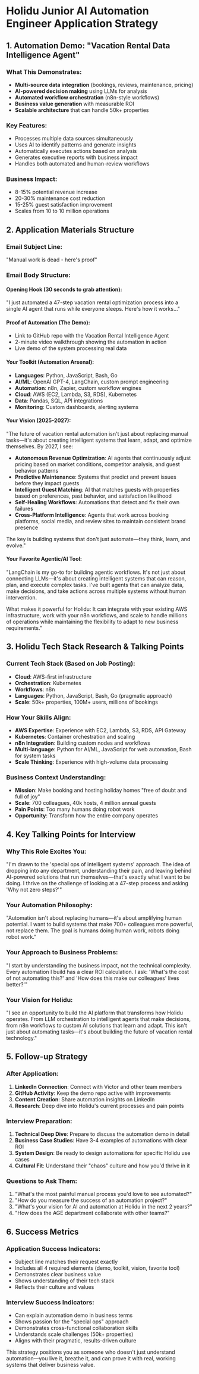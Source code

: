 # Holidu Junior AI Automation Engineer Application Strategy

## 1. Automation Demo: "Vacation Rental Data Intelligence Agent"

### What This Demonstrates:

- **Multi-source data integration** (bookings, reviews, maintenance, pricing)
- **AI-powered decision making** using LLMs for analysis
- **Automated workflow orchestration** (n8n-style workflows)
- **Business value generation** with measurable ROI
- **Scalable architecture** that can handle 50k+ properties

### Key Features:

- Processes multiple data sources simultaneously
- Uses AI to identify patterns and generate insights
- Automatically executes actions based on analysis
- Generates executive reports with business impact
- Handles both automated and human-review workflows

### Business Impact:

- 8-15% potential revenue increase
- 20-30% maintenance cost reduction
- 15-25% guest satisfaction improvement
- Scales from 10 to 10 million operations

## 2. Application Materials Structure

### Email Subject Line:

"Manual work is dead - here's proof"

### Email Body Structure:

#### Opening Hook (30 seconds to grab attention):

"I just automated a 47-step vacation rental optimization process into a single AI agent that runs while everyone sleeps. Here's how it works..."

#### Proof of Automation (The Demo):

- Link to GitHub repo with the Vacation Rental Intelligence Agent
- 2-minute video walkthrough showing the automation in action
- Live demo of the system processing real data

#### Your Toolkit (Automation Arsenal):

- **Languages**: Python, JavaScript, Bash, Go
- **AI/ML**: OpenAI GPT-4, LangChain, custom prompt engineering
- **Automation**: n8n, Zapier, custom workflow engines
- **Cloud**: AWS (EC2, Lambda, S3, RDS), Kubernetes
- **Data**: Pandas, SQL, API integrations
- **Monitoring**: Custom dashboards, alerting systems

#### Your Vision (2025-2027):

"The future of vacation rental automation isn't just about replacing manual tasks—it's about creating intelligent systems that learn, adapt, and optimize themselves. By 2027, I see:

- **Autonomous Revenue Optimization**: AI agents that continuously adjust pricing based on market conditions, competitor analysis, and guest behavior patterns
- **Predictive Maintenance**: Systems that predict and prevent issues before they impact guests
- **Intelligent Guest Matching**: AI that matches guests with properties based on preferences, past behavior, and satisfaction likelihood
- **Self-Healing Workflows**: Automations that detect and fix their own failures
- **Cross-Platform Intelligence**: Agents that work across booking platforms, social media, and review sites to maintain consistent brand presence

The key is building systems that don't just automate—they think, learn, and evolve."

#### Your Favorite Agentic/AI Tool:

"LangChain is my go-to for building agentic workflows. It's not just about connecting LLMs—it's about creating intelligent systems that can reason, plan, and execute complex tasks. I've built agents that can analyze data, make decisions, and take actions across multiple systems without human intervention.

What makes it powerful for Holidu: It can integrate with your existing AWS infrastructure, work with your n8n workflows, and scale to handle millions of operations while maintaining the flexibility to adapt to new business requirements."

## 3. Holidu Tech Stack Research & Talking Points

### Current Tech Stack (Based on Job Posting):

- **Cloud**: AWS-first infrastructure
- **Orchestration**: Kubernetes
- **Workflows**: n8n
- **Languages**: Python, JavaScript, Bash, Go (pragmatic approach)
- **Scale**: 50k+ properties, 100M+ users, millions of bookings

### How Your Skills Align:

- **AWS Expertise**: Experience with EC2, Lambda, S3, RDS, API Gateway
- **Kubernetes**: Container orchestration and scaling
- **n8n Integration**: Building custom nodes and workflows
- **Multi-language**: Python for AI/ML, JavaScript for web automation, Bash for system tasks
- **Scale Thinking**: Experience with high-volume data processing

### Business Context Understanding:

- **Mission**: Make booking and hosting holiday homes "free of doubt and full of joy"
- **Scale**: 700 colleagues, 40k hosts, 4 million annual guests
- **Pain Points**: Too many humans doing robot work
- **Opportunity**: Transform how the entire company operates

## 4. Key Talking Points for Interview

### Why This Role Excites You:

"I'm drawn to the 'special ops of intelligent systems' approach. The idea of dropping into any department, understanding their pain, and leaving behind AI-powered solutions that run themselves—that's exactly what I want to be doing. I thrive on the challenge of looking at a 47-step process and asking 'Why not zero steps?'"

### Your Automation Philosophy:

"Automation isn't about replacing humans—it's about amplifying human potential. I want to build systems that make 700+ colleagues more powerful, not replace them. The goal is humans doing human work, robots doing robot work."

### Your Approach to Business Problems:

"I start by understanding the business impact, not the technical complexity. Every automation I build has a clear ROI calculation. I ask: 'What's the cost of not automating this?' and 'How does this make our colleagues' lives better?'"

### Your Vision for Holidu:

"I see an opportunity to build the AI platform that transforms how Holidu operates. From LLM orchestration to intelligent agents that make decisions, from n8n workflows to custom AI solutions that learn and adapt. This isn't just about automating tasks—it's about building the future of vacation rental technology."

## 5. Follow-up Strategy

### After Application:

1. **LinkedIn Connection**: Connect with Victor and other team members
2. **GitHub Activity**: Keep the demo repo active with improvements
3. **Content Creation**: Share automation insights on LinkedIn
4. **Research**: Deep dive into Holidu's current processes and pain points

### Interview Preparation:

1. **Technical Deep Dive**: Prepare to discuss the automation demo in detail
2. **Business Case Studies**: Have 3-4 examples of automations with clear ROI
3. **System Design**: Be ready to design automations for specific Holidu use cases
4. **Cultural Fit**: Understand their "chaos" culture and how you'd thrive in it

### Questions to Ask Them:

1. "What's the most painful manual process you'd love to see automated?"
2. "How do you measure the success of an automation project?"
3. "What's your vision for AI and automation at Holidu in the next 2 years?"
4. "How does the AGE department collaborate with other teams?"

## 6. Success Metrics

### Application Success Indicators:

- Subject line matches their request exactly
- Includes all 4 required elements (demo, toolkit, vision, favorite tool)
- Demonstrates clear business value
- Shows understanding of their tech stack
- Reflects their culture and values

### Interview Success Indicators:

- Can explain automation demo in business terms
- Shows passion for the "special ops" approach
- Demonstrates cross-functional collaboration skills
- Understands scale challenges (50k+ properties)
- Aligns with their pragmatic, results-driven culture

This strategy positions you as someone who doesn't just understand automation—you live it, breathe it, and can prove it with real, working systems that deliver business value.
